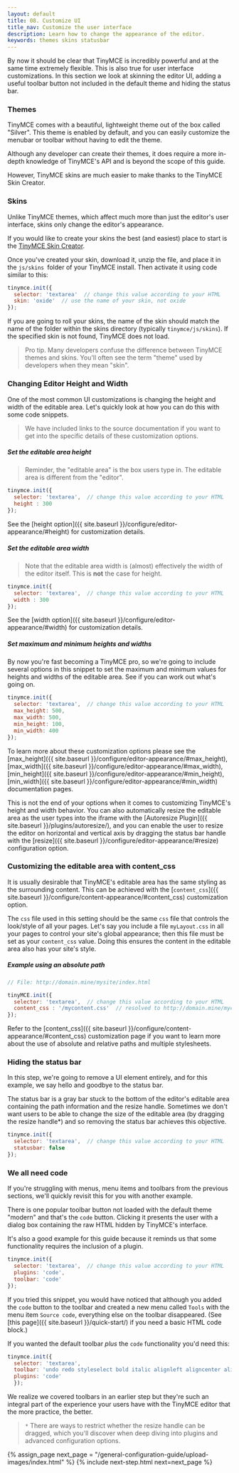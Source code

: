 ```yaml
---
layout: default
title: 08. Customize UI
title_nav: Customize the user interface
description: Learn how to change the appearance of the editor.
keywords: themes skins statusbar
---
```


By now it should be clear that TinyMCE is incredibly powerful and at the same time extremely flexible. This is also true for user interface customizations. In this section we look at skinning the editor UI, adding a useful toolbar button not included in the default theme and hiding the status bar.

### Themes

TinyMCE comes with a beautiful, lightweight theme out of the box called "Silver". This theme is enabled by default, and you can easily customize the menubar or toolbar without having to edit the theme.

Although any developer can create their themes, it does require a more in-depth knowledge of TinyMCE's API and is beyond the scope of this guide.

However, TinyMCE skins are much easier to make thanks to the TinyMCE Skin Creator.

### Skins

Unlike TinyMCE themes, which affect much more than just the editor's user interface, skins only change the editor's appearance.

If you would like to create your skins the best (and easiest) place to start is the [TinyMCE Skin Creator](http://skin.tinymce.com/).

Once you've created your skin, download it, unzip the file, and place it in the `js/skins `folder of your TinyMCE install. Then activate it using code similar to this:

```js
tinymce.init({
  selector: 'textarea'  // change this value according to your HTML
  skin: 'oxide'  // use the name of your skin, not oxide
});
```

If you are going to roll your skins, the name of the skin should match the name of the folder within the skins directory (typically `tinymce/js/skins`). If the specified skin is not found, TinyMCE does not load.

> Pro tip. Many developers confuse the difference between TinyMCE themes and skins. You'll often see the term "theme" used by developers when they mean "skin". 

### Changing Editor Height and Width

One of the most common UI customizations is changing the height and width of the editable area. Let's quickly look at how you can do this with some code snippets.

> We have included links to the source documentation if you want to get into the specific details of these customization options.

##### Set the editable area height

> Reminder, the "editable area" is the box users type in. The editable area is different from the "editor".

```js
tinymce.init({
  selector: 'textarea',  // change this value according to your HTML
  height : 300
});
```

See the [height option]({{ site.baseurl }}/configure/editor-appearance/#height) for customization details.

##### Set the editable area width

> Note that the editable area width is (almost) effectively the width of the editor itself. This is **not** the case for height.

```js
tinymce.init({
  selector: 'textarea',  // change this value according to your HTML
  width : 300
});
```

See the [width option]({{ site.baseurl }}/configure/editor-appearance/#width) for customization details.


##### Set maximum and minimum heights and widths

By now you're fast becoming a TinyMCE pro, so we're going to include several options in this snippet to set the maximum and minimum values for heights and widths of the editable area. See if you can work out what's going on.

```js
tinymce.init({
  selector: 'textarea',  // change this value according to your HTML
  max_height: 500,
  max_width: 500,
  min_height: 100,
  min_width: 400
});
```

To learn more about these customization options please see the [max_height]({{ site.baseurl }}/configure/editor-appearance/#max_height), [max_width]({{ site.baseurl }}/configure/editor-appearance/#max_width), [min_height]({{ site.baseurl }}/configure/editor-appearance/#min_height), [min_width]({{ site.baseurl }}/configure/editor-appearance/#min_width) documentation pages.

This is not the end of your options when it comes to customizing TinyMCE's height and width behavior. You can also automatically resize the editable area as the user types into the iframe with the [Autoresize Plugin]({{ site.baseurl }}/plugins/autoresize/), and you can enable the user to resize the editor on horizontal and vertical axis by dragging the status bar handle with the [resize]({{ site.baseurl }}/configure/editor-appearance/#resize) configuration option.

### Customizing the editable area with content_css

It is usually desirable that TinyMCE's editable area has the same styling as the surrounding content. This can be achieved with the [`content_css`]({{ site.baseurl }}/configure/content-appearance/#content_css) customization option.

The `css` file used in this setting should be the same `css` file that controls the look/style of all your pages. Let's say you include a file `myLayout.css` in all your pages to control your site's global appearance; then this file must be set as your `content_css` value. Doing this ensures the content in the editable area also has your site's style.

##### Example using an absolute path

```js
// File: http://domain.mine/mysite/index.html

tinyMCE.init({
  selector: 'textarea',  // change this value according to your HTML
  content_css : '/mycontent.css'  // resolved to http://domain.mine/mycontent.css
});
```

Refer to the [content_css]({{ site.baseurl }}/configure/content-appearance/#content_css) customization page if you want to learn more about the use of absolute and relative paths and multiple stylesheets.

### Hiding the status bar

In this step, we're going to remove a UI element entirely, and for this example, we say hello and goodbye to the status bar.

The status bar is a gray bar stuck to the bottom of the editor's editable area containing the path information and the resize handle. Sometimes we don't want users to be able to change the size of the editable area (by dragging the resize handle*) and so removing the status bar achieves this objective.

```js
tinymce.init({
  selector: 'textarea',  // change this value according to your HTML
  statusbar: false
});
```


### We all need code

If you're struggling with menus, menu items and toolbars from the previous sections, we'll quickly revisit this for you with another example.

There is one popular toolbar button not loaded with the default theme "modern" and that's the `code` button. Clicking it presents the user with a dialog box containing the raw HTML hidden by TinyMCE's interface.

It's also a good example for this guide because it reminds us that some functionality requires the inclusion of a plugin.

```js
tinymce.init({
  selector: 'textarea',  // change this value according to your HTML
  plugins: 'code',
  toolbar: 'code'
});
```

If you tried this snippet, you would have noticed that although you added the `code` button to the toolbar and created a new menu called `Tools` with the menu item `Source code`, everything else on the toolbar disappeared. (See [this page]({{ site.baseurl }}/quick-start/) if you need a basic HTML code block.)

If you wanted the default toolbar *plus* the `code` functionality you'd need this:

```js
tinymce.init({
  selector: 'textarea',
  toolbar: 'undo redo styleselect bold italic alignleft aligncenter alignright bullist numlist outdent indent code',
  plugins: 'code'
  });
```

We realize we covered toolbars in an earlier step but they're such an integral part of the experience your users have with the TinyMCE editor that the more practice, the better.

> `*` There are ways to restrict whether the resize handle can be dragged, which you'll discover when deep diving into plugins and advanced configuration options.

{% assign_page next_page = "/general-configuration-guide/upload-images/index.html" %}
{% include next-step.html next=next_page %}
